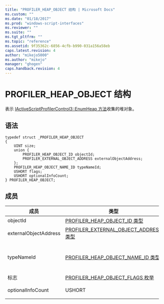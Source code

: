 ```yaml
---
title: "PROFILER_HEAP_OBJECT 结构 | Microsoft Docs"
ms.custom: ""
ms.date: "01/18/2017"
ms.prod: "windows-script-interfaces"
ms.reviewer: ""
ms.suite: ""
ms.tgt_pltfrm: ""
ms.topic: "reference"
ms.assetid: 9f35362c-6856-4cfb-b990-031a156a58eb
caps.latest.revision: 4
author: "mikejo5000"
ms.author: "mikejo"
manager: "ghogen"
caps.handback.revision: 4
---
```

# PROFILER_HEAP_OBJECT 结构
表示 [IActiveScriptProfilerControl3::EnumHeap 方法](../../winscript/reference/iactivescriptprofilercontrol3-enumheap-method.md)收集的堆对象。  
  
## 语法  
  
```  
typedef struct _PROFILER_HEAP_OBJECT  
{  
    UINT size;  
    union {  
        PROFILER_HEAP_OBJECT_ID objectId;  
        PROFILER_EXTERNAL_OBJECT_ADDRESS externalObjectAddress;  
    };  
    PROFILER_HEAP_OBJECT_NAME_ID typeNameId;  
    USHORT flags;   
    USHORT optionalInfoCount;  
} PROFILER_HEAP_OBJECT;  
```  
  
## 成员  
  
|成员|类型|说明|  
|--------|--------|--------|  
|objectId|[PROFILER\_HEAP\_OBJECT\_ID 类型](../../winscript/reference/profiler-heap-object-id-type.md)|堆对象的ID。|  
|externalObjectAddress|[PROFILER\_EXTERNAL\_OBJECT\_ADDRESS 类型](../../winscript/reference/profiler-external-object-address-type.md)|对象的外部对象地址，如c. C\+\+分配对象，该对象是在JavaScript堆外。|  
|typeNameId|[PROFILER\_HEAP\_OBJECT\_NAME\_ID 类型](../../winscript/reference/profiler-heap-object-name-id-type.md)|堆目标类型名称的ID，检索从 [IActiveScriptProfilerHeapEnum::GetNameIdMap](../../winscript/reference/iactivescriptprofilerheapenum-getnameidmap.md)。  只有一个 `externalObjectAddress` 或 `typeName` 基于 `flags` 值存在。|  
|标志|[PROFILER\_HEAP\_OBJECT\_FLAGS 枚举](../../winscript/reference/profiler-heap-object-flags-enumeration.md)|包含有关堆对象的基本信息的标志。|  
|optionalInfoCount|USHORT|的 [PROFILER\_HEAP\_OBJECT\_OPTIONAL\_INFO 结构](../../winscript/reference/profiler-heap-object-optional-info-structure.md) 记录数。堆对象可用。|